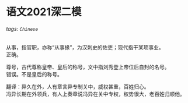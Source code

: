 # 语文2021深二模  

###### tags: `Chinese`

从事，指官职，亦称“从事掾”，为汉刺史的佐吏；现代指干某项事业。  
正确。  

尊号，古代尊称皇帝、皇后的称号，文中指刘秀登上帝位后自封的名号。  
错误。不是皇后的称号。  

翻译：异久在外，人有章言异专制关中，威权甚重，百姓归心。  
冯异长期在外领兵，有人上奏章说冯异在关中专权，权势很大，老百姓归顺他。  


